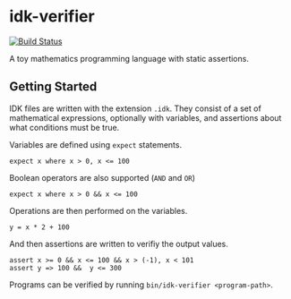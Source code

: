 # idk-verifier

[![Build Status](https://travis-ci.org/binary-koan/idk-verifier.svg)](https://travis-ci.org/binary-koan/idk-verifier)

A toy mathematics programming language with static assertions.

## Getting Started

IDK files are written with the extension `.idk`. They consist of a set
of mathematical expressions, optionally with variables, and assertions about
what conditions must be true.

Variables are defined using `expect` statements.

```
expect x where x > 0, x <= 100
```

Boolean operators are also supported (`AND` and `OR`)

```
expect x where x > 0 && x <= 100
```

Operations are then performed on the variables.

```
y = x * 2 + 100
```

And then assertions are written to verifiy the output values.

```
assert x >= 0 && x <= 100 && x > (-1), x < 101
assert y => 100 &&  y <= 300
```

Programs can be verified by running `bin/idk-verifier <program-path>`.
